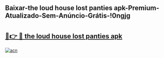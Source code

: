 
## Baixar-the loud house  lost panties apk-Premium-Atualizado-Sem-Anúncio-Grátis-!0ngjg

# <h2><a href="https://andorid.site?title=the_loud_house__lost_panties_apk&ref=27">🔗👉 🔴 the loud house  lost panties apk</a></h2>

[![acn](https://github.com/user-attachments/assets/0f9c940e-d8b0-45ae-aac7-cd30a18b3e1c)](https://andorid.site?title=the_loud_house__lost_panties_apk&ref=27)

